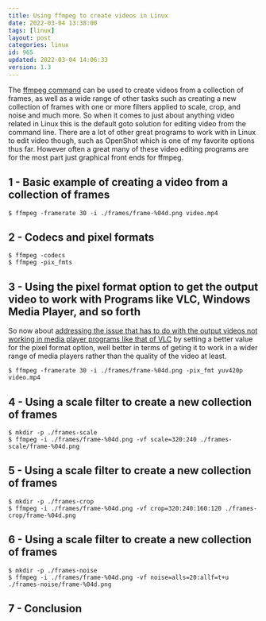 ```yaml
---
title: Using ffmpeg to create videos in Linux
date: 2022-03-04 13:38:00
tags: [linux]
layout: post
categories: linux
id: 965
updated: 2022-03-04 14:06:33
version: 1.3
---
```


The [ffmpeg command](https://ffmpeg.org/ffmpeg.html) can be used to create videos from a collection of frames, as well as a wide range of other tasks such as creating a new collection of frames with one or more filters applied to scale, crop, and noise and much more. So when it comes to just about anything video related in Linux this is the default goto solution for editing video from the command line. There are a lot of other great programs to work with in Linux to edit video though, such as OpenShot which is one of my favorite options thus far. However often a great many of these video editing programs are for the most part just graphical front ends for ffmpeg.

<!-- more -->


## 1 - Basic example of creating a video from a collection of frames

```
$ ffmpeg -framerate 30 -i ./frames/frame-%04d.png video.mp4
```

## 2 - Codecs and  pixel formats

```
$ ffmpeg -codecs
$ ffmpeg -pix_fmts
```

## 3 - Using the pixel format option to get the output video to work with Programs like VLC, Windows Media Player, and so forth

So now about [addressing the issue that has to do with the output videos not working in media player programs like that of VLC](https://superuser.com/a/705070) by setting a better value for the pixel format option, well better in terms of geting it to work in a wider range of media players rather than the quality of the video at least.

```
$ ffmpeg -framerate 30 -i ./frames/frame-%04d.png -pix_fmt yuv420p video.mp4
```

## 4 - Using a scale filter to create a new collection of frames

```
$ mkdir -p ./frames-scale
$ ffmpeg -i ./frames/frame-%04d.png -vf scale=320:240 ./frames-scale/frame-%04d.png
```

## 5 - Using a scale filter to create a new collection of frames

```
$ mkdir -p ./frames-crop
$ ffmpeg -i ./frames/frame-%04d.png -vf crop=320:240:160:120 ./frames-crop/frame-%04d.png
```

## 6 - Using a scale filter to create a new collection of frames

```
$ mkdir -p ./frames-noise
$ ffmpeg -i ./frames/frame-%04d.png -vf noise=alls=20:allf=t+u ./frames-noise/frame-%04d.png
```

## 7 - Conclusion

